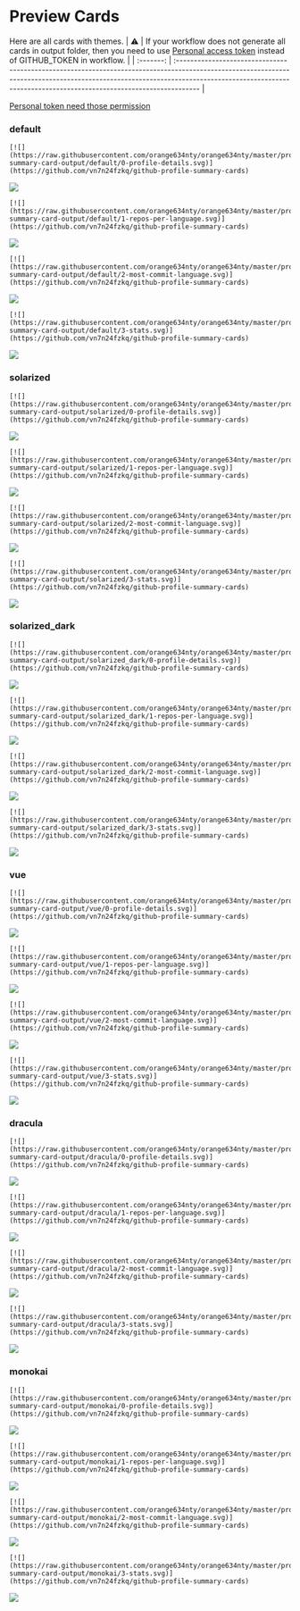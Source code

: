 
# Preview Cards

Here are all cards with themes.
| :warning: | If your workflow does not generate all cards in output folder, then you need to use [Personal access token](https://docs.github.com/en/actions/configuring-and-managing-workflows/creating-and-storing-encrypted-secrets) instead of GITHUB_TOKEN in workflow. |
| :-------: | :------------------------------------------------------------------------------------------------------------------------------------------------------------------------------------------------------------------------------------------------ |

[Personal token need those permission](https://github.com/vn7n24fzkq/github-profile-summary-cards/wiki/Personal-access-token-permissions)


### default


```
[![](https://raw.githubusercontent.com/orange634nty/orange634nty/master/profile-summary-card-output/default/0-profile-details.svg)](https://github.com/vn7n24fzkq/github-profile-summary-cards)
```
![](https://raw.githubusercontent.com/orange634nty/orange634nty/master/profile-summary-card-output/default/0-profile-details.svg)


```
[![](https://raw.githubusercontent.com/orange634nty/orange634nty/master/profile-summary-card-output/default/1-repos-per-language.svg)](https://github.com/vn7n24fzkq/github-profile-summary-cards)
```
![](https://raw.githubusercontent.com/orange634nty/orange634nty/master/profile-summary-card-output/default/1-repos-per-language.svg)


```
[![](https://raw.githubusercontent.com/orange634nty/orange634nty/master/profile-summary-card-output/default/2-most-commit-language.svg)](https://github.com/vn7n24fzkq/github-profile-summary-cards)
```
![](https://raw.githubusercontent.com/orange634nty/orange634nty/master/profile-summary-card-output/default/2-most-commit-language.svg)


```
[![](https://raw.githubusercontent.com/orange634nty/orange634nty/master/profile-summary-card-output/default/3-stats.svg)](https://github.com/vn7n24fzkq/github-profile-summary-cards)
```
![](https://raw.githubusercontent.com/orange634nty/orange634nty/master/profile-summary-card-output/default/3-stats.svg)


### solarized


```
[![](https://raw.githubusercontent.com/orange634nty/orange634nty/master/profile-summary-card-output/solarized/0-profile-details.svg)](https://github.com/vn7n24fzkq/github-profile-summary-cards)
```
![](https://raw.githubusercontent.com/orange634nty/orange634nty/master/profile-summary-card-output/solarized/0-profile-details.svg)


```
[![](https://raw.githubusercontent.com/orange634nty/orange634nty/master/profile-summary-card-output/solarized/1-repos-per-language.svg)](https://github.com/vn7n24fzkq/github-profile-summary-cards)
```
![](https://raw.githubusercontent.com/orange634nty/orange634nty/master/profile-summary-card-output/solarized/1-repos-per-language.svg)


```
[![](https://raw.githubusercontent.com/orange634nty/orange634nty/master/profile-summary-card-output/solarized/2-most-commit-language.svg)](https://github.com/vn7n24fzkq/github-profile-summary-cards)
```
![](https://raw.githubusercontent.com/orange634nty/orange634nty/master/profile-summary-card-output/solarized/2-most-commit-language.svg)


```
[![](https://raw.githubusercontent.com/orange634nty/orange634nty/master/profile-summary-card-output/solarized/3-stats.svg)](https://github.com/vn7n24fzkq/github-profile-summary-cards)
```
![](https://raw.githubusercontent.com/orange634nty/orange634nty/master/profile-summary-card-output/solarized/3-stats.svg)


### solarized_dark


```
[![](https://raw.githubusercontent.com/orange634nty/orange634nty/master/profile-summary-card-output/solarized_dark/0-profile-details.svg)](https://github.com/vn7n24fzkq/github-profile-summary-cards)
```
![](https://raw.githubusercontent.com/orange634nty/orange634nty/master/profile-summary-card-output/solarized_dark/0-profile-details.svg)


```
[![](https://raw.githubusercontent.com/orange634nty/orange634nty/master/profile-summary-card-output/solarized_dark/1-repos-per-language.svg)](https://github.com/vn7n24fzkq/github-profile-summary-cards)
```
![](https://raw.githubusercontent.com/orange634nty/orange634nty/master/profile-summary-card-output/solarized_dark/1-repos-per-language.svg)


```
[![](https://raw.githubusercontent.com/orange634nty/orange634nty/master/profile-summary-card-output/solarized_dark/2-most-commit-language.svg)](https://github.com/vn7n24fzkq/github-profile-summary-cards)
```
![](https://raw.githubusercontent.com/orange634nty/orange634nty/master/profile-summary-card-output/solarized_dark/2-most-commit-language.svg)


```
[![](https://raw.githubusercontent.com/orange634nty/orange634nty/master/profile-summary-card-output/solarized_dark/3-stats.svg)](https://github.com/vn7n24fzkq/github-profile-summary-cards)
```
![](https://raw.githubusercontent.com/orange634nty/orange634nty/master/profile-summary-card-output/solarized_dark/3-stats.svg)


### vue


```
[![](https://raw.githubusercontent.com/orange634nty/orange634nty/master/profile-summary-card-output/vue/0-profile-details.svg)](https://github.com/vn7n24fzkq/github-profile-summary-cards)
```
![](https://raw.githubusercontent.com/orange634nty/orange634nty/master/profile-summary-card-output/vue/0-profile-details.svg)


```
[![](https://raw.githubusercontent.com/orange634nty/orange634nty/master/profile-summary-card-output/vue/1-repos-per-language.svg)](https://github.com/vn7n24fzkq/github-profile-summary-cards)
```
![](https://raw.githubusercontent.com/orange634nty/orange634nty/master/profile-summary-card-output/vue/1-repos-per-language.svg)


```
[![](https://raw.githubusercontent.com/orange634nty/orange634nty/master/profile-summary-card-output/vue/2-most-commit-language.svg)](https://github.com/vn7n24fzkq/github-profile-summary-cards)
```
![](https://raw.githubusercontent.com/orange634nty/orange634nty/master/profile-summary-card-output/vue/2-most-commit-language.svg)


```
[![](https://raw.githubusercontent.com/orange634nty/orange634nty/master/profile-summary-card-output/vue/3-stats.svg)](https://github.com/vn7n24fzkq/github-profile-summary-cards)
```
![](https://raw.githubusercontent.com/orange634nty/orange634nty/master/profile-summary-card-output/vue/3-stats.svg)


### dracula


```
[![](https://raw.githubusercontent.com/orange634nty/orange634nty/master/profile-summary-card-output/dracula/0-profile-details.svg)](https://github.com/vn7n24fzkq/github-profile-summary-cards)
```
![](https://raw.githubusercontent.com/orange634nty/orange634nty/master/profile-summary-card-output/dracula/0-profile-details.svg)


```
[![](https://raw.githubusercontent.com/orange634nty/orange634nty/master/profile-summary-card-output/dracula/1-repos-per-language.svg)](https://github.com/vn7n24fzkq/github-profile-summary-cards)
```
![](https://raw.githubusercontent.com/orange634nty/orange634nty/master/profile-summary-card-output/dracula/1-repos-per-language.svg)


```
[![](https://raw.githubusercontent.com/orange634nty/orange634nty/master/profile-summary-card-output/dracula/2-most-commit-language.svg)](https://github.com/vn7n24fzkq/github-profile-summary-cards)
```
![](https://raw.githubusercontent.com/orange634nty/orange634nty/master/profile-summary-card-output/dracula/2-most-commit-language.svg)


```
[![](https://raw.githubusercontent.com/orange634nty/orange634nty/master/profile-summary-card-output/dracula/3-stats.svg)](https://github.com/vn7n24fzkq/github-profile-summary-cards)
```
![](https://raw.githubusercontent.com/orange634nty/orange634nty/master/profile-summary-card-output/dracula/3-stats.svg)


### monokai


```
[![](https://raw.githubusercontent.com/orange634nty/orange634nty/master/profile-summary-card-output/monokai/0-profile-details.svg)](https://github.com/vn7n24fzkq/github-profile-summary-cards)
```
![](https://raw.githubusercontent.com/orange634nty/orange634nty/master/profile-summary-card-output/monokai/0-profile-details.svg)


```
[![](https://raw.githubusercontent.com/orange634nty/orange634nty/master/profile-summary-card-output/monokai/1-repos-per-language.svg)](https://github.com/vn7n24fzkq/github-profile-summary-cards)
```
![](https://raw.githubusercontent.com/orange634nty/orange634nty/master/profile-summary-card-output/monokai/1-repos-per-language.svg)


```
[![](https://raw.githubusercontent.com/orange634nty/orange634nty/master/profile-summary-card-output/monokai/2-most-commit-language.svg)](https://github.com/vn7n24fzkq/github-profile-summary-cards)
```
![](https://raw.githubusercontent.com/orange634nty/orange634nty/master/profile-summary-card-output/monokai/2-most-commit-language.svg)


```
[![](https://raw.githubusercontent.com/orange634nty/orange634nty/master/profile-summary-card-output/monokai/3-stats.svg)](https://github.com/vn7n24fzkq/github-profile-summary-cards)
```
![](https://raw.githubusercontent.com/orange634nty/orange634nty/master/profile-summary-card-output/monokai/3-stats.svg)

